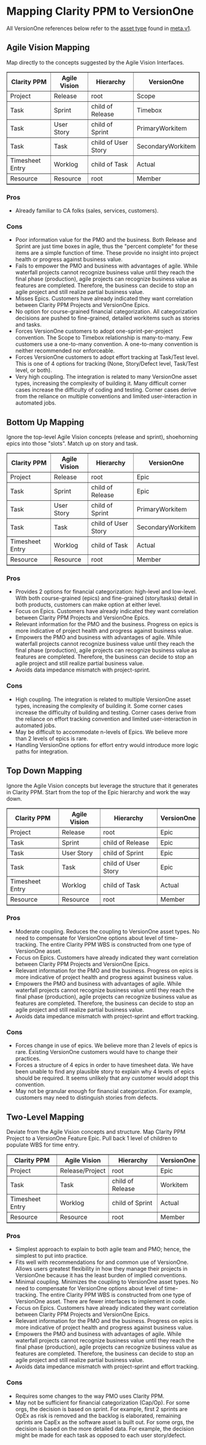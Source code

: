 # Mapping Clarity PPM to VersionOne

All VersionOne references below refer to the [asset type](https://community.versionone.com/Developers/Developer-Library/Concepts/Asset_Type) found in [meta.v1](https://community.versionone.com/Developers/Developer-Library/Documentation/API/Endpoints/meta.v1).

## Agile Vision Mapping

Map directly to the concepts suggested by the Agile Vision Interfaces.

<table border="1" width="100%">
	<tr>
		<th>Clarity PPM</th>
		<th>Agile Vision</th>
		<th>Hierarchy</th>
		<th>VersionOne</th>
	</tr>
	<tr>
		<td>Project</td>
		<td>Release</td>
		<td>root</td>
		<td>Scope</td>
	</tr>
	<tr>
		<td>Task</td>
		<td>Sprint</td>
		<td>child of Release</td>
		<td>Timebox</td>
	</tr>
	<tr>
		<td>Task</td>
		<td>User Story</td>
		<td>child of Sprint</td>
		<td>PrimaryWorkitem</td>
	</tr>
	<tr>
		<td>Task</td>
		<td>Task</td>
		<td>child of User Story</td>
		<td>SecondaryWorkitem</td>
	</tr>
	<tr>
		<td>Timesheet Entry</td>
		<td>Worklog</td>
		<td>child of Task</td>
		<td>Actual</td>
	</tr>
	<tr>
		<td>Resource</td>
		<td>Resource</td>
		<td>root</td>
		<td>Member</td>
	</tr>
</table>

### Pros

* Already familiar to CA folks (sales, services, customers).

### Cons

* Poor information value for the PMO and the business. Both Release and Sprint are just time boxes in agile, thus the "percent complete" for these items are a simple function of time. These provide no insight into project health or progress against business value.
* Fails to empower the PMO and business with advantages of agile. While waterfall projects cannot recognize business value until they reach the final phase (production), agile projects can recognize business value as features are completed. Therefore, the business can decide to stop an agile project and still realize partial business value.
* Misses Epics. Customers have already indicated they want correlation between Clarity PPM Projects and VersionOne Epics.
* No option for course-grained financial categorization. All categorization decisions are pushed to fine-grained, detailed workitems such as stories and tasks.
* Forces VersionOne customers to adopt one-sprint-per-project convention. The Scope to Timebox relationship is many-to-many. Few customers use a one-to-many convention. A one-to-many convention is neither recommended nor enforceable.
* Forces VersionOne customers to adopt effort tracking at Task/Test level. This is one of 4 options for tracking (None, Story/Defect level, Task/Test level, or both).
* Very high coupling. The integration is related to many VersionOne asset types, increasing the complexity of building it. Many difficult corner cases increase the difficulty of coding and testing. Corner cases derive from the reliance on multiple conventions and limited user-interaction in automated jobs.

## Bottom Up Mapping

Ignore the top-level Agile Vision concepts (release and sprint), shoehorning epics into those "slots". Match up on story and task.

<table border="1" width="100%">
	<tr>
		<th>Clarity PPM</th>
		<th>Agile Vision</th>
		<th>Hierarchy</th>
		<th>VersionOne</th>
	</tr>
	<tr>
		<td>Project</td>
		<td>Release</td>
		<td>root</td>
		<td>Epic</td>
	</tr>
	<tr>
		<td>Task</td>
		<td>Sprint</td>
		<td>child of Release</td>
		<td>Epic</td>
	</tr>
	<tr>
		<td>Task</td>
		<td>User Story</td>
		<td>child of Sprint</td>
		<td>PrimaryWorkitem</td>
	</tr>
	<tr>
		<td>Task</td>
		<td>Task</td>
		<td>child of User Story</td>
		<td>SecondaryWorkitem</td>
	</tr>
	<tr>
		<td>Timesheet Entry</td>
		<td>Worklog</td>
		<td>child of Task</td>
		<td>Actual</td>
	</tr>
	<tr>
		<td>Resource</td>
		<td>Resource</td>
		<td>root</td>
		<td>Member</td>
	</tr>
</table>

### Pros

* Provides 2 options for financial categorization: high-level and low-level. With both course-grained (epics) and fine-grained (story/tasks) detail in both products, customers can make option at either level.
* Focus on Epics. Customers have already indicated they want correlation between Clarity PPM Projects and VersionOne Epics.
* Relevant information for the PMO and the business. Progress on epics is more indicative of project health and progress against business value.
* Empowers the PMO and business with advantages of agile. While waterfall projects cannot recognize business value until they reach the final phase (production), agile projects can recognize business value as features are completed. Therefore, the business can decide to stop an agile project and still realize partial business value.
* Avoids data impedance mismatch with project-sprint.

### Cons

* High coupling. The integration is related to multiple VersionOne asset types, increasing the complexity of building it. Some corner cases increase the difficulty of building and testing. Corner cases derive from the reliance on effort tracking convention and limited user-interaction in automated jobs.
* May be difficult to accommodate n-levels of Epics. We believe more than 2 levels of epics is rare.
* Handling VersionOne options for effort entry would introduce more logic paths for integration.

## Top Down Mapping

Ignore the Agile Vision concepts but leverage the structure that it generates in Clarity PPM. Start from the top of the Epic hierarchy and work the way down.

<table border="1" width="100%">
	<tr>
		<th>Clarity PPM</th>
		<th>Agile Vision</th>
		<th>Hierarchy</th>
		<th>VersionOne</th>
	</tr>
	<tr>
		<td>Project</td>
		<td>Release</td>
		<td>root</td>
		<td>Epic</td>
	</tr>
	<tr>
		<td>Task</td>
		<td>Sprint</td>
		<td>child of Release</td>
		<td>Epic</td>
	</tr>
	<tr>
		<td>Task</td>
		<td>User Story</td>
		<td>child of Sprint</td>
		<td>Epic</td>
	</tr>
	<tr>
		<td>Task</td>
		<td>Task</td>
		<td>child of User Story</td>
		<td>Epic</td>
	</tr>
	<tr>
		<td>Timesheet Entry</td>
		<td>Worklog</td>
		<td>child of Task</td>
		<td>Actual</td>
	</tr>
	<tr>
		<td>Resource</td>
		<td>Resource</td>
		<td>root</td>
		<td>Member</td>
	</tr>
</table>

### Pros

* Moderate coupling. Reduces the coupling to VersionOne asset types.
No need to compensate for VersionOne options about level of time-tracking. The entire Clarity PPM WBS is constructed from one type of VersionOne asset.
* Focus on Epics. Customers have already indicated they want correlation between Clarity PPM Projects and VersionOne Epics.
* Relevant information for the PMO and the business. Progress on epics is more indicative of project health and progress against business value.
* Empowers the PMO and business with advantages of agile. While waterfall projects cannot recognize business value until they reach the final phase (production), agile projects can recognize business value as features are completed. Therefore, the business can decide to stop an agile project and still realize partial business value.
* Avoids data impedance mismatch with project-sprint and effort tracking.

### Cons

* Forces change in use of epics. We believe more than 2 levels of epics is rare. Existing VersionOne customers would have to change their practices.
* Forces a structure of 4 epics in order to have timesheet data. We have been unable to find any plausible story to explain why 4 levels of epics should be required. It seems unlikely that any customer would adopt this convention.
* May not be granular enough for financial categorization. For example, customers may need to distinguish stories from defects.

## Two-Level Mapping

Deviate from the Agile Vision concepts and structure. Map Clarity PPM Project to a VersionOne Feature Epic. Pull back 1 level of children to populate WBS for time entry.

<table border="1" width="100%">
	<tr>
		<th>Clarity PPM</th>
		<th>Agile Vision</th>
		<th>Hierarchy</th>
		<th>VersionOne</th>
	</tr>
	<tr>
		<td>Project</td>
		<td>Release/Project</td>
		<td>root</td>
		<td>Epic</td>
	</tr>
	<tr>
		<td>Task</td>
		<td>Task</td>
		<td>child of Release</td>
		<td>Workitem</td>
	</tr>
	<tr>
		<td>Timesheet Entry</td>
		<td>Worklog</td>
		<td>child of Sprint</td>
		<td>Actual</td>
	</tr>
	<tr>
		<td>Resource</td>
		<td>Resource</td>
		<td>root</td>
		<td>Member</td>
	</tr>
</table>

### Pros

* Simplest approach to explain to both agile team and PMO; hence, the simplest to put into practice.
* Fits well with recommendations for and common use of VersionOne. Allows users greatest flexibility in how they manage their projects in VersionOne because it has the least burden of implied conventions.
* Minimal coupling. Minimizes the coupling to VersionOne asset types.
No need to compensate for VersionOne options about level of time-tracking. The entire Clarity PPM WBS is constructed from one type of VersionOne asset. There are fewer interfaces to implement in code.
* Focus on Epics. Customers have already indicated they want correlation between Clarity PPM Projects and VersionOne Epics.
* Relevant information for the PMO and the business. Progress on epics is more indicative of project health and progress against business value.
* Empowers the PMO and business with advantages of agile. While waterfall projects cannot recognize business value until they reach the final phase (production), agile projects can recognize business value as features are completed. Therefore, the business can decide to stop an agile project and still realize partial business value.
* Avoids data impedance mismatch with project-sprint and effort tracking.

### Cons

* Requires some changes to the way PMO uses Clarity PPM.
* May not be sufficient for financial categorization (Cap/Op). For some orgs, the decision is based on sprint. For example, first 2 sprints are OpEx as risk is removed and the backlog is elaborated, remaining sprints are CapEx as the software asset is built out. For some orgs, the decision is based on the more detailed data. For example, the decision might be made for each task as opposed to each user story/defect.
